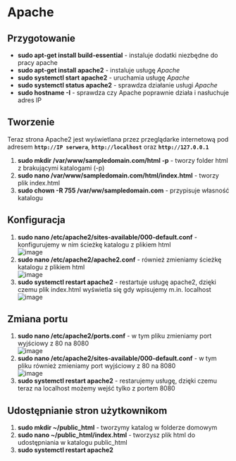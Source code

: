# Apache
## Przygotowanie
- **sudo apt-get install build-essential** - instaluje dodatki niezbędne do pracy apache
- **sudo apt-get install apache2** - instaluje usługę *Apache*
- **sudo systemctl start apache2** - uruchamia usługę *Apache*
- **sudo systemctl status apache2** - sprawdza działanie usługi *Apache*
- **sudo hostname -I** - sprawdza czy Apache poprawnie działa i nasłuchuje adres IP
## Tworzenie
Teraz strona Apache2 jest wyświetlana przez przeglądarke internetową pod adresem **`http://IP serwera`**, **`http://localhost`** oraz **`http://127.0.0.1`**
1. **sudo mkdir /var/www/sampledomain.com/html -p** - tworzy folder html z brakującymi katalogami (-p)
2. **sudo nano /var/www/sampledomain.com/html/index.html** - tworzy plik index.html
3. **sudo chown -R 755 /var/ww/sampledomain.com** - przypisuje własność katalogu
## Konfiguracja
1. **sudo nano /etc/apache2/sites-available/000-default.conf** - konfigurujemy w nim ścieżkę katalogu z plikiem html<br>
![image](https://github.com/user-attachments/assets/0719146c-c176-4014-9681-aa9aa8b13f7a)
2. **sudo nano /etc/apache2/apache2.conf** - również zmieniamy ścieżkę katalogu z plikiem html<br>
![image](https://github.com/user-attachments/assets/b071c21f-0d0a-417c-96b5-0a26dbd89464)
3. **sudo systemctl restart apache2** - restartuje usługę apache2, dzięki czemu plik index.html wyświetla się gdy wpisujemy m.in. localhost<br>
![image](https://github.com/user-attachments/assets/a50f4912-dabd-416b-a0cf-acd1291ad3b7)
## Zmiana portu
1. **sudo nano /etc/apache2/ports.conf** - w tym pliku zmieniamy port wyjściowy z 80 na 8080<br>
![image](https://github.com/user-attachments/assets/2422072a-1a61-4f8d-a857-19e46272e479)
2. **sudo nano /etc/apache2/sites-available/000-default.conf** - w tym pliku również zmieniamy port wyjściowy z 80 na 8080<br>
![image](https://github.com/user-attachments/assets/017c1502-d94c-4d0f-9c5c-3288557698d4)
3. **sudo systemctl restart apache2** - restarujemy usługę, dzięki czemu teraz na localhost możemy wejść tylko z portem 8080
## Udostępnianie stron użytkownikom
1. **sudo mkdir ~/public_html** - tworzymy katalog w folderze domowym
2. **sudo nano ~/public_html/index.html** - tworzysz plik html do udostępniania w katalogu public_html
3. **sudo systemctl restart apache2**
